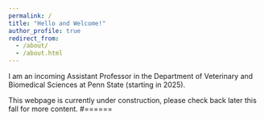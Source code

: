 ```yaml
---
permalink: /
title: "Hello and Welcome!"
author_profile: true
redirect_from: 
  - /about/
  - /about.html
---
```


I am an incoming Assistant Professor in the Department of Veterinary and Biomedical Sciences at Penn State (starting in 2025). 


This webpage is currently under construction, please check back later this fall for more content.
#======
